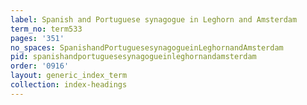 ```yaml
---
label: Spanish and Portuguese synagogue in Leghorn and Amsterdam
term_no: term533
pages: '351'
no_spaces: SpanishandPortuguesesynagogueinLeghornandAmsterdam
pid: spanishandportuguesesynagogueinleghornandamsterdam
order: '0916'
layout: generic_index_term
collection: index-headings
---
```

